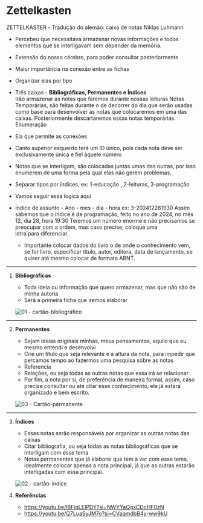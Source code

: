 # Zettelkasten

ZETTELKASTER - Tradução do alemão: caixa de notas
Niklas Luhmann

- Percebeu que necessitava armazenar novas informações e todos elementos que se interligavam sem depender da memória. 
- Extensão do nosso cérebro, para poder consultar posteriormente
- Maior importância na conexão entre as fichas
- Organizar elas por tipo

- Três caixas  - **Bibliográficas, Permanentes e Índices**	 
Irão armazenar as notas que faremos durante nossas leituras
Notas Temporárias, são feitas durante o de decorrer do dia que serão usadas como base para desenvolver as notas que colocaremos em uma das caixas. Posteriormente descartaremos essas notas temporárias.
Enumeração 
- Ela que permite as conexões 

- Canto superior esquerdo terá um ID único, pois cada nota deve ser exclusivamente única e fiel àquele número

- Notas que se interligam, são colocadas juntas umas das outras, por isso enumerem de uma forma pela qual  elas não gerem problemas.

- Separar tipos por índices, ex: 1-educação , 2-leituras, 3-programação

- Vamos seguir essa logica aqui 
- Índice de assunto - Ano - mes - dia - hora
		ex: 3-202412281930
		Assim sabemos que o índice é de programação, feito no ano de 2024, no mês 12, dia 28, hora 19:30
		Teremos um número enorme e não precisamos se preocupar com a ordem, mas caso precise, coloque uma 	
		letra para diferenciar. 
	- Importante colocar dados do livro o de onde o conhecimento vem, se for livro, especificar 	  título, autor, editora, data de lançamento, se quiser até mesmo colocar de formato ABNT.

--- 
1. **Bibliográficas** 
	- Toda ideia ou informação que quero armazenar, mas que não são de minha autoria	
	- Será a primeira ficha que iremos elaborar

	![01 - cartão-bibliográfico](https://github.com/user-attachments/assets/0f3cc913-6213-46ca-93d7-9f1441b42db7)

--- 
2. **Permanentes** 
	- Sejam ideias originais minhas, meus pensamentos, aquilo que eu mesmo entendi e  desenvolvi
	- Crie um título que seja relevante e a altura da nota, para impedir que percamos tempo ao fazermos uma pesquisa sobre as notas
	- Referencia
	- Relações, ou seja todas as outras notas que essa irá se relacionar
	- Por fim, a nota por si, de preferência de maneira formal, assim, caso precise consultar ou até citar esse conhecimento, ele já estará organizado e bem escrito.
	
 	![03 - Cartão-permanente](https://github.com/user-attachments/assets/8c5d105d-164d-4f60-828f-9fcb57637488)

---
3. **Índices**
	- Essas notas serão responsáveis por organizar as outras notas das caixas
	- Citar bibliografia, ou seja todas as notas bibliográficas que se interligam com esse tema
	- Notas permanentes que já elaborei que tem a ver com esse tema, idealmente colocar apenas a nota principal, já que as outras estarão interligadas com essa principal.

   	![02 - cartão-índice](https://github.com/user-attachments/assets/74ee7895-aa50-4370-a9db-00cf000441d4)

4. **Referências**
	- https://youtu.be/lBFiqLEIPDY?si=NWYYaQgxCDcHF0zN
 	- https://youtu.be/Q7LuaSyJM7o?si=CVaqmdbB4y-ww9kU 	 


